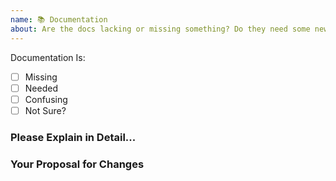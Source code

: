 ```yaml
---
name: 📚 Documentation
about: Are the docs lacking or missing something? Do they need some new 🔥 hotness? Tell us here.
---
```


<!-- Please don't delete this template otherwise your issue will be closed immediately -->
<!-- Before creating an issue please make sure you are using the latest version of webpack. -->

Documentation Is:

<!-- Please place an x (no spaces!) in all [ ] that apply -->

- [ ] Missing
- [ ] Needed
- [ ] Confusing
- [ ] Not Sure?

### Please Explain in Detail...

<!-- Please don't delete this template otherwise your issue will be closed immediately -->
<!-- https://github.com/webpack/webpack/discussions -->
<!-- https://stackoverflow.com/questions/ask?tags=webpack -->
<!-- https://gitter.im/webpack/webpack -->
<!-- Issues which contain questions or support requests will be closed. -->

### Your Proposal for Changes
